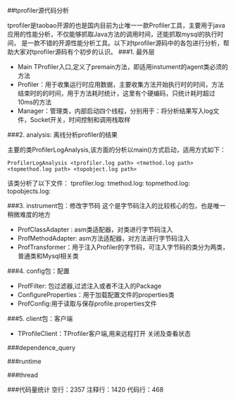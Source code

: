 ##tprofiler源代码分析

tprofiler是taobao开源的也是国内目前为止唯一一款Profiler工具，主要用于java应用的性能分析，不仅能够抓取Java方法的调用时间，还能抓取mysql的执行时间，
是一款不错的开源性能分析工具。以下对tprofiler源码中的各包进行分析，帮助大家对tprofiler源码有个初步的认识。
###1. 最外层
* Main  TProfiler入口,定义了premain方法，即适用instument的agent类必须的方法
* Profiler：用于收集运行时应用数据，主要收集方法开始执行时的时间，方法结束时的的时间，用于方法耗时统计，这里有个硬编码，只统计耗时超过10ms的方法
* Manager：管理类，内部启动四个线程，分别用于：将分析结果写入log文件，Socket开关，时间控制和调用栈取样

###2. analysis: 离线分析profiler的结果

主要的类ProfilerLogAnalysis,该方面的分析以main()方式启动，适用方式如下：
```
ProfilerLogAnalysis <tprofiler.log path> <tmethod.log path> <topmethod.log path> <topobject.log path>
```

该类分析了以下文件：
tprofiler.log:
tmethod.log:
topmethod.log:
topobjects.log:

###3. instrument包：修改字节码
这个是字节码注入的比较核心的包，也是唯一稍微难度的地方

* ProfClassAdapter : asm类适配器，对类进行字节码注入
* ProfMethodAdapter: asm方法适配器，对方法进行字节码注入
* ProfTransformer：用于注入Profiler的字节码，可注入字节码的类分为两类，普通类和Mysql相关类

###4. config包：配置
* ProfFilter: 包过滤器,过滤注入或者不注入的Package
* ConfigureProperties：用于加载配置文件的properties类
* ProfConfig:用于读取与保存profile.properties文件

###5. client包：客户端
* TProfileClient：TProfiler客户端,用来远程打开 关闭及查看状态

###dependence_query

###runtime

###thread


###代码量统计
空行：2357
注释行：1420
代码行：468



